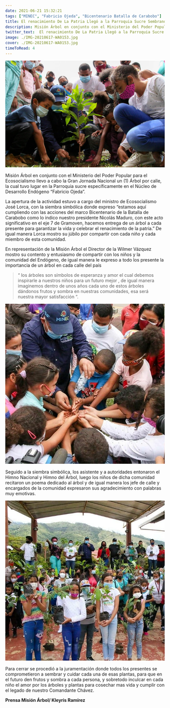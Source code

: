 ```yaml
---
date: 2021-06-21 15:32:21
tags: ["MINEC", "Fabricio Ojeda", "Bicentenario Batalla de Carabobo"]
title: El renacimiento De La Patria Llegó a la Parroquia Sucre Sembrando un Árbol por Calle.
description: Misión Árbol en conjunto con el Ministerio del Poder Popular para el Ecosocialismo llevo a cabo la Gran Jornada Nacional un (1) Árbol por calle, la cual tuvo lugar en la Parroquia Sucre.
twitter_text:  El renacimiento De La Patria Llegó a la Parroquia Sucre Sembrando un Árbol por Calle.
image: ./IMG-20210617-WA0153.jpg
cover: ./IMG-20210617-WA0153.jpg
timeToRead: 4
---
```


![Mision-Arbol](./IMG-20210617-WA0153.jpg)

Misión Árbol en conjunto con el Ministerio del Poder Popular para el Ecosocialismo llevo a cabo la Gran Jornada Nacional un (1) Árbol por calle, la cual tuvo lugar en la Parroquia sucre específicamente en el Núcleo de Desarrollo Endógeno “Fabricio Ojeda”.

La apertura de la actividad estuvo a cargo del ministro de Ecosocialismo José Lorca, con la siembra simbólica donde expreso “estamos aquí cumpliendo con las acciones del marco Bicentenario de la Batalla de Carabobo como lo indico nuestro presidente Nicolás Maduro, con este acto significativo en el eje 7 de Gramoven, hacemos entrega de un árbol a cada presente para garantizar la vida y celebrar el renacimiento de la patria.” De igual manera Lorca mostro su júbilo por compartir con cada niño y cada miembro de esta comunidad.

En representación de la Misión Árbol el Director de la Wilmer Vázquez mostro su contento y entusiasmo de compartir con los niños y la comunidad del Endógeno, de igual manera le expreso a todo los presente la importancia de un árbol en cada calle del país 

>“ los árboles son símbolos de esperanza y amor el cual debemos inspirarle a nuestros niños para un futuro mejor , de igual manera imaginemos dentro de unos años cada uno de estos árboles dándonos frutos y sombra en nuestras comunidades, esa será nuestra mayor satisfacción “.

![Mision-Arbol-2](./IMG_20210617_162837_316.jpg)

Seguido a la siembra simbólica, los asistente y a autoridades entonaron el Himno Nacional y Himno del Árbol, luego los niños de dicha comunidad recitaron un poema dedicado al árbol y de igual manera los jefe de calle y encargados de la comunidad expresaron sus agradecimiento con palabras muy emotivas.

![Mision-Arbol-3](./IMG_20210617_162837_294.jpg)

Para cerrar se procedió a la juramentación donde todos los presentes se comprometieron a sembrar y cuidar cada una de esas plantas, para que en el futuro den frutos y sombra a cada persona, y sobretodo inculcar en cada niño el amor por los árboles y plantas para cosechar mas vida y cumplir con el legado de nuestro Comandante Chávez.

**Prensa Misión Árbol/ Kleyris Ramírez**

